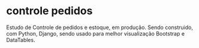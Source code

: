 # controle pedidos

Estudo de Controle de pedidos e estoque, em produção.
Sendo construido, com Python, Django, sendo usado para melhor visualização Bootstrap e DataTables.
